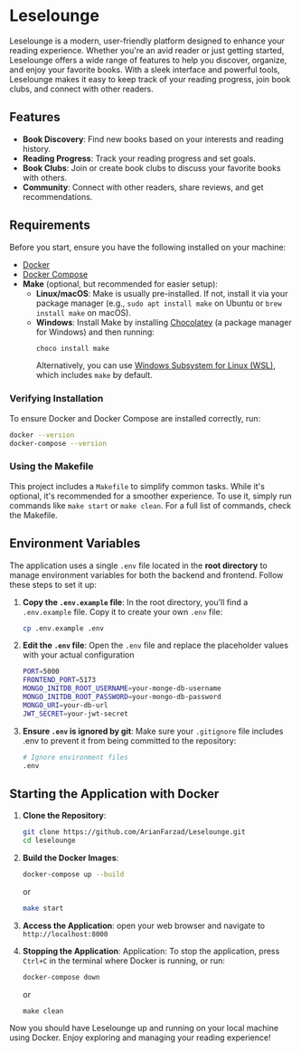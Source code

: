 # Leselounge

Leselounge is a modern, user-friendly platform designed to enhance your reading experience. Whether you're an avid reader or just getting started, Leselounge offers a wide range of features to help you discover, organize, and enjoy your favorite books. With a sleek interface and powerful tools, Leselounge makes it easy to keep track of your reading progress, join book clubs, and connect with other readers.

## Features
- **Book Discovery**: Find new books based on your interests and reading history.
- **Reading Progress**: Track your reading progress and set goals.
- **Book Clubs**: Join or create book clubs to discuss your favorite books with others.
- **Community**: Connect with other readers, share reviews, and get recommendations.

## Requirements

Before you start, ensure you have the following installed on your machine:
- [Docker](https://www.docker.com/get-started)
- [Docker Compose](https://docs.docker.com/compose/install/)
- **Make** (optional, but recommended for easier setup):  
  - **Linux/macOS**: Make is usually pre-installed. If not, install it via your package manager (e.g., `sudo apt install make` on Ubuntu or `brew install make` on macOS).
  - **Windows**: Install Make by installing [Chocolatey](https://chocolatey.org/install) (a package manager for Windows) and then running:
    ```sh
    choco install make
    ```
    Alternatively, you can use [Windows Subsystem for Linux (WSL)](https://learn.microsoft.com/en-us/windows/wsl/install), which includes `make` by default.

### Verifying Installation
To ensure Docker and Docker Compose are installed correctly, run:
```sh
docker --version
docker-compose --version
```

### Using the Makefile
This project includes a `Makefile` to simplify common tasks. While it's optional, it's recommended for a smoother experience. To use it, simply run commands like `make start` or `make clean`. For a full list of commands, check the Makefile.

## Environment Variables
The application uses a single `.env` file located in the **root directory** to manage environment variables for both the backend and frontend. Follow these steps to set it up:

1. **Copy the `.env.example` file**: In the root directory, you'll find a `.env.example` file. Copy it to create your own `.env` file:

    ```sh
    cp .env.example .env
    ```

2. **Edit the `.env` file**: Open the `.env` file and replace the placeholder values with your actual configuration

    ```sh
    PORT=5000
    FRONTEND_PORT=5173
    MONGO_INITDB_ROOT_USERNAME=your-monge-db-username
    MONGO_INITDB_ROOT_PASSWORD=your-mongo-db-password
    MONGO_URI=your-db-url
    JWT_SECRET=your-jwt-secret
    ```
3. **Ensure `.env` is ignored by git**: Make sure your `.gitignore` file includes .env to prevent it from being committed to the repository:

    ```sh
    # Ignore environment files
    .env
    ```

## Starting the Application with Docker

1. **Clone the Repository**:
    ```sh
    git clone https://github.com/ArianFarzad/Leselounge.git
    cd leselounge
    ``` 
2. **Build the Docker Images**:
    ```sh
    docker-compose up --build
    ```
    or
    ```sh
    make start
    ```
3. **Access the Application**: 
    open your web browser and navigate to `http://localhost:8000`

4. **Stopping the Application**:
Application: To stop the application, press `Ctrl+C` in the terminal where Docker is running, or run:

    ```sh
    docker-compose down
    ```
    or
    ```
    make clean
    ```

Now you should have Leselounge up and running on your local machine using Docker. Enjoy exploring and managing your reading experience! 


